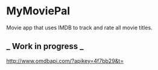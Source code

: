 # MyMoviePal

Movie app that uses IMDB to track and rate all movie titles.

## **_ Work in progress _**

http://www.omdbapi.com/?apikey=4f7bb29&t=
